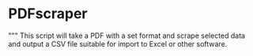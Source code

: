 # PDFscraper

"""
This script will take a PDF with a set format and scrape selected data and output a CSV file suitable for import to Excel or other software.
